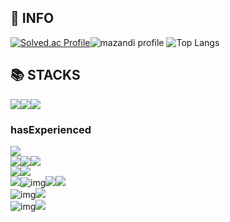 ## 🚀 INFO
[![Solved.ac Profile](http://mazassumnida.wtf/api/v2/generate_badge?boj=mgin0527)](https://solved.ac/mgin0527/)![mazandi profile](http://mazandi.herokuapp.com/api?handle=mgin0527&theme=cold)
![Top Langs](https://github-readme-stats.vercel.app/api/top-langs/?username=m0jinaa&layout=compact&theme=vue)

## 📚 STACKS
<img src="https://img.shields.io/badge/java-007396?style=for-the-badge&logo=java&logoColor=white"><img src="https://img.shields.io/badge/Spring Boot-6DB33F?style=for-the-badge&logo=SpringBoot&logoColor=white"><img src="https://img.shields.io/badge/mysql-4479A1?style=for-the-badge&logo=mysql&logoColor=white">
### hasExperienced
<img src="https://img.shields.io/badge/python-3776AB?style=for-the-badge&logo=python&logoColor=white"><br/><img src="https://img.shields.io/badge/html5-E34F26?style=for-the-badge&logo=html5&logoColor=white"><img src="https://img.shields.io/badge/css-1572B6?style=for-the-badge&logo=css3&logoColor=white"><img src="https://img.shields.io/badge/vue.js-4FC08D?style=for-the-badge&logo=vue.js&logoColor=white"><br/><img src="https://img.shields.io/badge/jenkins-7b2d00?style=for-the-badge&logo=jenkins&logoColor=white"><img src="https://img.shields.io/badge/SWAGGER-6E64C7?style=for-the-badge&logo=SWAGGER&logoColor=white">
<br/>
<img src="https://img.shields.io/badge/linux-FCC624?style=for-the-badge&logo=linux&logoColor=black">![img](https://camo.githubusercontent.com/c75eb74744dd435c8f353a621e97b392201c530225b32b1be88d6cd38a1b1448/68747470733a2f2f696d672e736869656c64732e696f2f62616467652f416d617a6f6e4157532d4646393930423f7374796c653d666f722d7468652d6261646765266c6f676f3d616d617a6f6e617773266c6f676f436f6c6f723d7768697465)<img src="https://img.shields.io/badge/NGINX-009639?style=for-the-badge&logo=NGINX&logoColor=white"><img src="https://img.shields.io/badge/Docker -2496ED?style=for-the-badge&logo=docker&logoColor=white"><br/>![img](https://camo.githubusercontent.com/a9a95986631c3d4945a63d42d2864e3918a834d672d907e174a29f743a1bc3f1/68747470733a2f2f696d672e736869656c64732e696f2f62616467652f6769742d4630353033323f7374796c653d666f722d7468652d6261646765266c6f676f3d676974266c6f676f436f6c6f723d7768697465)<img src="https://img.shields.io/badge/Gitlab -FC6D26?style=for-the-badge&logo=Gitlab&logoColor=white">
<br>
![img](https://camo.githubusercontent.com/d20c06f1854face8c434a4fa2ffa62a2c6d52368120cc7dafd77166da5732caf/68747470733a2f2f696d672e736869656c64732e696f2f62616467652f4e6f74696f6e2d3030303030303f7374796c653d666f722d7468652d6261646765266c6f676f3d6e6f74696f6e266c6f676f436f6c6f723d7768697465)<img src="https://img.shields.io/badge/Jira -0052CC?style=for-the-badge&logo=Jira Software&logoColor=white">


<!--
**m0jinaa/m0jinaa** is a ✨ _special_ ✨ repository because its `README.md` (this file) appears on your GitHub profile.

Here are some ideas to get you started:

- 🔭 I’m currently working on ...
- 🌱 I’m currently learning ...
- 👯 I’m looking to collaborate on ...
- 🤔 I’m looking for help with ...
- 💬 Ask me about ...
- 📫 How to reach me: ...
- 😄 Pronouns: ...
- ⚡ Fun fact: ...
-->
